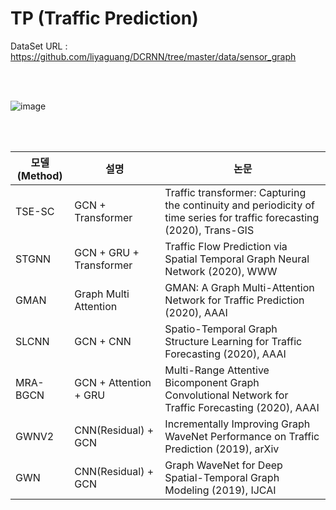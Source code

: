 # TP (Traffic Prediction)

DataSet URL : https://github.com/liyaguang/DCRNN/tree/master/data/sensor_graph

</br>
</br>

![image](https://user-images.githubusercontent.com/87812424/140465286-25b4f3d4-5ea3-4c18-926b-111535259906.png)

</br>
</br>
<table>
    <thead>
        <tr>
            <th colspan=3>모델(Method)</th>
            <th>설명</th>
            <th>논문</th>
        </tr>
    </thead>
    <tbody>
        <tr>
            <td colspan=3>TSE-SC</td>
            <td>GCN + Transformer</td>
            <td>Traffic transformer: Capturing the continuity and periodicity of time series for traffic forecasting (2020), Trans-GIS</td>
        </tr>
        <tr>
            <td colspan=3>STGNN</td>
            <td>GCN + GRU + Transformer</td>
            <td>Traffic Flow Prediction via Spatial Temporal Graph Neural Network (2020), WWW</td>
        </tr>
        <tr>
            <td colspan=3>GMAN</td>
            <td>Graph Multi Attention</td>
            <td>GMAN: A Graph Multi-Attention Network for Traffic Prediction (2020), AAAI</td>
        </tr>
        <tr>
            <td colspan=3>SLCNN</td>
            <td>GCN + CNN</td>
            <td>Spatio-Temporal Graph Structure Learning for Traffic Forecasting (2020), AAAI</td>
        </tr>
        <tr>
            <td colspan=3>MRA-BGCN</td>
            <td>GCN + Attention + GRU</td>
            <td>Multi-Range Attentive Bicomponent Graph Convolutional Network for Traffic Forecasting (2020), AAAI</td>
        </tr>
        <tr>
            <td colspan=3>GWNV2</td>
            <td>CNN(Residual) + GCN</td>
            <td>Incrementally Improving Graph WaveNet Performance on Traffic Prediction (2019), arXiv</td>
        </tr>
        <tr>
            <td colspan=3>GWN</td>
            <td>CNN(Residual) + GCN</td>
            <td>Graph WaveNet for Deep Spatial-Temporal Graph Modeling (2019), IJCAI</td>
        </tr>
    </tbody>
</table>

